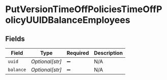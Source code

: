 # PutVersionTimeOffPoliciesTimeOffPolicyUUIDBalanceEmployees


## Fields

| Field              | Type               | Required           | Description        |
| ------------------ | ------------------ | ------------------ | ------------------ |
| `uuid`             | *Optional[str]*    | :heavy_minus_sign: | N/A                |
| `balance`          | *Optional[str]*    | :heavy_minus_sign: | N/A                |